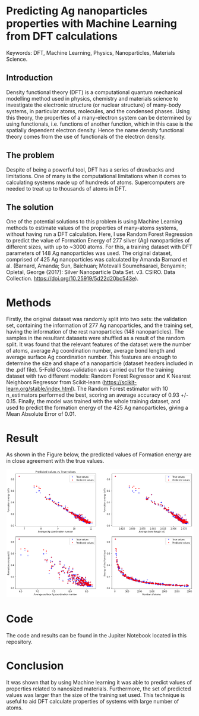 # Predicting Ag nanoparticles properties with Machine Learning from DFT calculations
Keywords: DFT, Machine Learning, Physics, Nanoparticles, Materials Science.

## Introduction

Density functional theory (DFT) is a computational quantum mechanical modelling method used in physics, chemistry and materials science to investigate the electronic structure (or nuclear structure) of many-body systems, in particular atoms, molecules, and the condensed phases. Using this theory, the properties of a many-electron system can be determined by using functionals, i.e. functions of another function, which in this case is the spatially dependent electron density. Hence the name density functional theory comes from the use of functionals of the electron density. 

## The problem

Despite of being a powerful tool, DFT has a series of drawbacks and limitations. One of many is the computational limitations when it comes to calculating systems made up of hundreds of atoms. Supercomputers are needed to treat up to thousands of atoms in DFT. 

## The solution

One of the potential solutions to this problem is using Machine Learning methods to estimate values of the properties of many-atoms systems, without having run a DFT calculation. Here, I use Random Forest Regression to predict the value of Formation Energy of 277 silver (Ag) nanoparticles of different sizes, with up to ~3000 atoms.  For this, a training dataset with DFT parameters of 148 Ag nanoparticles was used. The original dataset, comprised of 425 Ag nanoparticles was calculated by Amanda Barnard et al. (Barnard, Amanda; Sun, Baichuan; Motevalli Soumehsaraei, Benyamin; Opletal, George (2017): Silver Nanoparticle Data Set. v3. CSIRO. Data Collection. https://doi.org/10.25919/5d22d20bc543e).

# Methods

Firstly, the original dataset was randomly split into two sets: the validation set, containing the information of 277 Ag nanoparticles, and the training set, having the information of the rest nanoparticles (148 nanoparticles). The samples in the resultant datasets were shuffled as a result of the random split. It was found that the relevant features of the dataset were the number of atoms, average Ag coordination number, average bond length and average surface Ag coordination number. This features are enough to determine the size and shape of a nanoparticle (dataset headers included in the .pdf file). 5-Fold Cross-validation was carried out for the training dataset with two different models: Random Forest Regressor and K Nearest Neighbors Regressor from Scikit-learn (https://scikit-learn.org/stable/index.html). The Random Forest estimator with 10 n_estimators performed the best, scoring an average accuracy of 0.93 +/- 0.15. Finally, the model was trained with the whole training dataset, and used to predict the formation energy of the 425 Ag nanoparticles, giving a Mean Absolute Error of 0.01.

# Result

As shown in the Figure below, the predicted values of Formation energy are in close agreement with the true values.

![Predicted and true values of Formation energy.](Result1.png)

# Code

The code and results can be found in the Jupiter Notebook located in this repository.

# Conclusion

It was shown that by using Machine learning it was able to predict values of properties related to nanosized materials. Furthermore, the set of predicted values was larger than the size of the training set used. This technique is useful to aid DFT calculate properties of systems with large number of atoms. 


